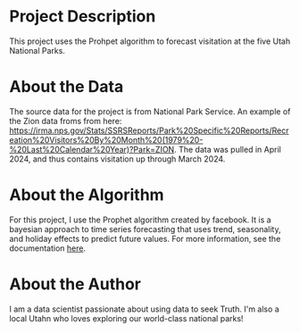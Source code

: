 # Project Description
This project uses the Prohpet algorithm to forecast visitation at the five Utah National Parks. 

# About the Data

The source data for the project is from National Park Service. An example of the Zion data froms from here: https://irma.nps.gov/Stats/SSRSReports/Park%20Specific%20Reports/Recreation%20Visitors%20By%20Month%20(1979%20-%20Last%20Calendar%20Year)?Park=ZION. The data was pulled in April 2024, and thus contains visitation up through March 2024. 

# About the Algorithm

For this project, I use the Prophet algorithm created by facebook. It is a bayesian approach to time series forecasting that uses trend, seasonality, and holiday effects to predict future values. For more information, see the documentation [here](https://facebook.github.io/prophet/).

# About the Author

I am a data scientist passionate about using data to seek Truth. I'm also a local Utahn who loves exploring our world-class national parks! 